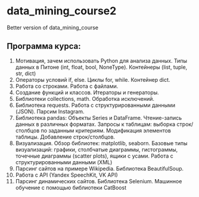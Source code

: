 # data_mining_course2
Better version of data_mining_course

## Программа курса:

1. Мотивация, зачем использовать Python для анализа данных.
Типы данных в Питоне (int, float, bool, NoneType). Контейнеры (list, tuple, str, dict)
2. Операторы условий if, else. Циклы for, while. Контейнер dict.
3. Работа со строками. Работа с файлами.
4. Создание функций и классов. Итераторы и генераторы. 
5. Библиотеки collections, math. Обработка исключений.
6. Библиотека requests. Работа с структурированными данными (JSON). Парсим Instagram.
7. Библиотека pandas: Объекты Series и DataFrame. Чтение-запись данных в различных форматах. Запросы к таблицам: выборка строк/столбцов по заданным критериям. Модификация элементов таблицы. Добавление строк/столбцов.
8. Визуализация. Обзор библиотек: matplotlib, seaborn. Базовые типы визуализаций: графики, столбчатые диаграммы, гистограммы, точечные диаграммы (scatter plots), ящики с усами. Работа с структурированными данными (XML)
9. Парсинг сайтов на примере Wikipedia. Библиотека BeautifulSoup.
10. Работа с API (Yandex SpeechKit, VK API)
11. Парсинг динамических сайтов. Библиотека Selenium. Машинное обучение с помощью библиотеки CatBoost
